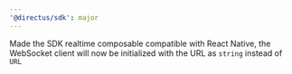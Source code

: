 ```yaml
---
'@directus/sdk': major
---
```


Made the SDK realtime composable compatible with React Native, the WebSocket client will now be initialized with the URL as `string` instead of `URL`
